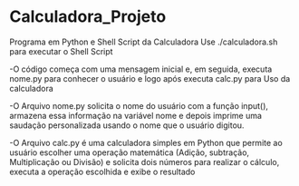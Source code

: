 # Calculadora_Projeto
 Programa em Python e Shell Script da Calculadora
Use ./calculadora.sh para executar o Shell Script

-O código começa com uma mensagem inicial e, em seguida, executa nome.py para conhecer o usuário e logo após executa calc.py para Uso da calculadora

-O Arquivo nome.py solicita o nome do usuário com a função input(), armazena essa informação na variável nome e depois imprime uma saudação personalizada usando o nome que o usuário digitou.

-O Arquivo calc.py é uma calculadora simples em Python que permite ao usuário escolher uma operação matemática (Adição, subtração, Multiplicação ou Divisão) e solicita dois números para realizar o cálculo, executa a operação escolhida e exibe o resultado
